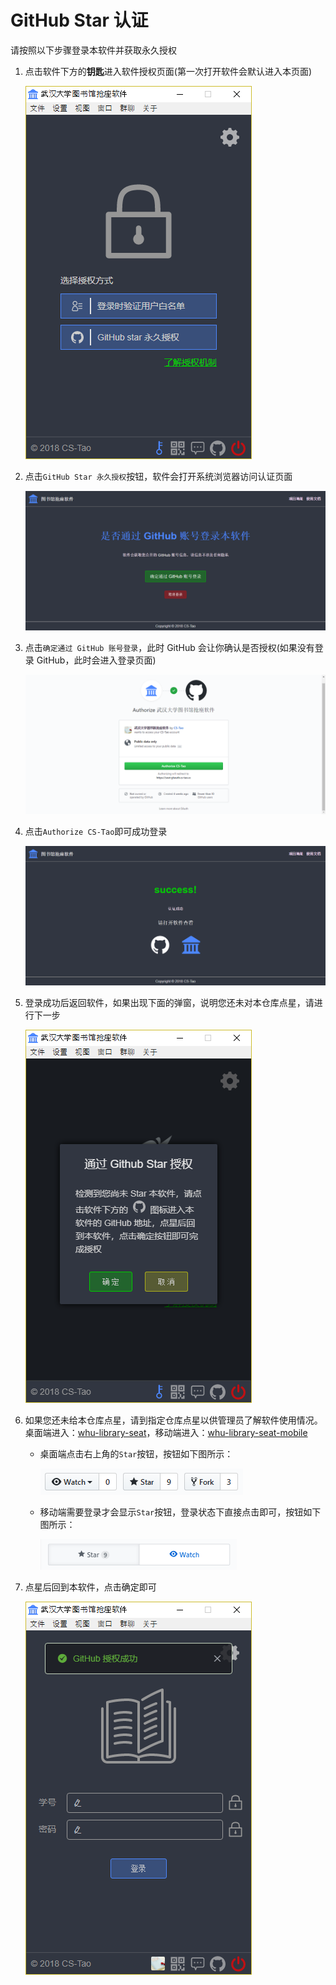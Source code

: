 # GitHub Star 认证

请按照以下步骤登录本软件并获取永久授权

1. 点击软件下方的**钥匙**进入软件授权页面(第一次打开软件会默认进入本页面)

    ![图片加载失败](https://raw.githubusercontent.com/CS-Tao/github-content/master/contents/github/whu-library-seat/OAuth/1.png)

1. 点击`GitHub Star 永久授权`按钮，软件会打开系统浏览器访问认证页面

    ![图片加载失败](https://raw.githubusercontent.com/CS-Tao/github-content/master/contents/github/whu-library-seat/OAuth/3.png)

1. 点击`确定通过 GitHub 账号登录`，此时 GitHub 会让你确认是否授权(如果没有登录 GitHub，此时会进入登录页面)

    ![图片加载失败](https://raw.githubusercontent.com/CS-Tao/github-content/master/contents/github/whu-library-seat/OAuth/4.png)

1. 点击`Authorize CS-Tao`即可成功登录

    ![图片加载失败](https://raw.githubusercontent.com/CS-Tao/github-content/master/contents/github/whu-library-seat/OAuth/5.png)

1. 登录成功后返回软件，如果出现下面的弹窗，说明您还未对本仓库点星，请进行下一步

    ![图片加载失败](https://raw.githubusercontent.com/CS-Tao/github-content/master/contents/github/whu-library-seat/OAuth/5.1.png)

1. 如果您还未给本仓库点星，请到指定仓库点星以供管理员了解软件使用情况。桌面端进入：[whu-library-seat](https://github.com/CS-Tao/whu-library-seat)，移动端进入：[whu-library-seat-mobile](https://github.com/CS-Tao/whu-library-seat-mobile)

    - 桌面端点击右上角的`Star`按钮，按钮如下图所示：

        ![图片加载失败](https://raw.githubusercontent.com/CS-Tao/github-content/master/contents/github/whu-library-seat/OAuth/5.2.png)

    - 移动端需要登录才会显示`Star`按钮，登录状态下直接点击即可，按钮如下图所示：
    
        ![图片加载失败](https://raw.githubusercontent.com/CS-Tao/github-content/master/contents/github/whu-library-seat/OAuth/5.3.png)

1. 点星后回到本软件，点击确定即可

    ![图片加载失败](https://raw.githubusercontent.com/CS-Tao/github-content/master/contents/github/whu-library-seat/OAuth/6.png)
